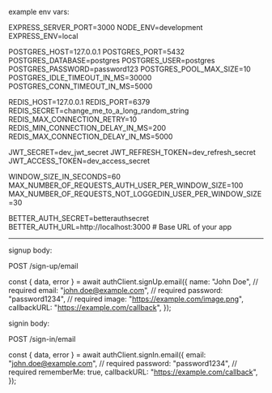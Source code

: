 example env vars:

EXPRESS_SERVER_PORT=3000
NODE_ENV=development
EXPRESS_ENV=local

POSTGRES_HOST=127.0.0.1
POSTGRES_PORT=5432
POSTGRES_DATABASE=postgres
POSTGRES_USER=postgres
POSTGRES_PASSWORD=password123
POSTGRES_POOL_MAX_SIZE=10
POSTGRES_IDLE_TIMEOUT_IN_MS=30000
POSTGRES_CONN_TIMEOUT_IN_MS=5000

REDIS_HOST=127.0.0.1
REDIS_PORT=6379
REDIS_SECRET=change_me_to_a_long_random_string
REDIS_MAX_CONNECTION_RETRY=10
REDIS_MIN_CONNECTION_DELAY_IN_MS=200
REDIS_MAX_CONNECTION_DELAY_IN_MS=5000

JWT_SECRET=dev_jwt_secret
JWT_REFRESH_TOKEN=dev_refresh_secret
JWT_ACCESS_TOKEN=dev_access_secret

WINDOW_SIZE_IN_SECONDS=60
MAX_NUMBER_OF_REQUESTS_AUTH_USER_PER_WINDOW_SIZE=100
MAX_NUMBER_OF_REQUESTS_NOT_LOGGEDIN_USER_PER_WINDOW_SIZE=30

BETTER_AUTH_SECRET=betterauthsecret
BETTER_AUTH_URL=http://localhost:3000 # Base URL of your app

---

signup body:

POST /sign-up/email

const { data, error } = await authClient.signUp.email({
name: "John Doe", // required
email: "john.doe@example.com", // required
password: "password1234", // required
image: "https://example.com/image.png",
callbackURL: "https://example.com/callback",
});

signin body:

POST /sign-in/email

const { data, error } = await authClient.signIn.email({
email: "john.doe@example.com", // required
password: "password1234", // required
rememberMe: true,
callbackURL: "https://example.com/callback",
});
